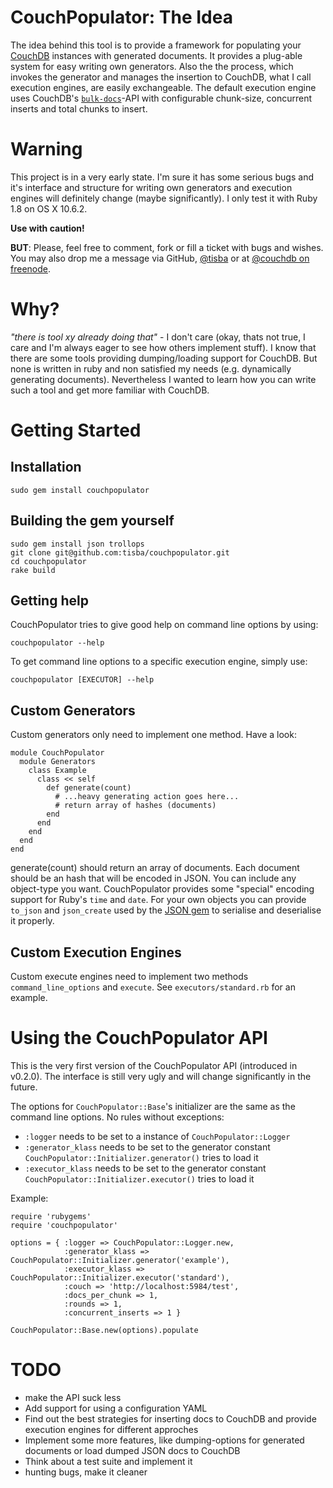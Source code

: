 # CouchPopulator: The Idea
The idea behind this tool is to provide a framework for populating your [CouchDB][couchdb] instances with generated documents. It provides a plug-able system for easy writing own generators. Also the the process, which invokes the generator and manages the insertion to CouchDB, what I call execution engines, are easily exchangeable. The default execution engine uses CouchDB's [`bulk-docs`][bulk_api]-API with configurable chunk-size, concurrent inserts and total chunks to insert.

# Warning
This project is in a very early state. I'm sure it has some serious bugs and it's interface and structure for writing own generators and execution engines will definitely change (maybe significantly). I only test it with Ruby 1.8 on OS X 10.6.2.

**Use with caution!**

**BUT**: Please, feel free to comment, fork or fill a ticket with bugs and wishes. You may also drop me a message via GitHub, [@tisba](https://twitter.com/tisba) or at [@couchdb on freenode](irc://irc.freenode.net/couchdb).


# Why?
*"there is tool xy already doing that"* - I don't care (okay, thats not true, I care and I'm always eager to see how others implement stuff). I know that there are some tools providing dumping/loading support for CouchDB. But none is written in ruby and non satisfied my needs (e.g. dynamically generating documents). Nevertheless I wanted to learn how you can write such a tool and get more familiar with CouchDB.


# Getting Started

## Installation

    sudo gem install couchpopulator

## Building the gem yourself

    sudo gem install json trollops
    git clone git@github.com:tisba/couchpopulator.git
    cd couchpopulator
    rake build
      
## Getting help
CouchPopulator tries to give good help on command line options by using:

    couchpopulator --help
    
To get command line options to a specific execution engine, simply use:

    couchpopulator [EXECUTOR] --help

## Custom Generators
Custom generators only need to implement one method. Have a look:

    module CouchPopulator
      module Generators
        class Example
          class << self
            def generate(count)
              # ...heavy generating action goes here...
              # return array of hashes (documents)
            end
          end
        end
      end
    end

generate(count) should return an array of documents. Each document should be an hash that will be encoded in JSON. You can include any object-type you want. CouchPopulator provides some "special" encoding support for Ruby's `time` and `date`. For your own objects you can provide `to_json` and `json_create` used by the [JSON gem][json_gem] to serialise and deserialise it properly.


## Custom Execution Engines
Custom execute engines need to implement two methods `command_line_options` and `execute`. See `executors/standard.rb` for an example.

# Using the CouchPopulator API
This is the very first version of the CouchPopulator API (introduced in v0.2.0). The interface is still very ugly and will change significantly in the future.

The options for `CouchPopulator::Base`'s initializer are the same as the command line options. No rules without exceptions:

* `:logger` needs to be set to a instance of `CouchPopulator::Logger`
* `:generator_klass` needs to be set to the generator constant `CouchPopulator::Initializer.generator()` tries to load it
* `:executor_klass` needs to be set to the generator constant `CouchPopulator::Initializer.executor()` tries to load it

Example:

    require 'rubygems'
    require 'couchpopulator'

    options = { :logger => CouchPopulator::Logger.new,
                :generator_klass => CouchPopulator::Initializer.generator('example'),
                :executor_klass => CouchPopulator::Initializer.executor('standard'),
                :couch => 'http://localhost:5984/test',
                :docs_per_chunk => 1,
                :rounds => 1,
                :concurrent_inserts => 1 }

    CouchPopulator::Base.new(options).populate

# TODO
- make the API suck less
- Add support for using a configuration YAML
- Find out the best strategies for inserting docs to CouchDB and provide execution engines for different approches
- Implement some more features, like dumping-options for generated documents or load dumped JSON docs to CouchDB
- Think about a test suite and implement it
- hunting bugs, make it cleaner



[couchdb]: http://couchdb.apache.org
[bulk_api]: http://wiki.apache.org/couchdb/HTTP_Bulk_Document_API
[json_gem]: http://flori.github.com/json/
